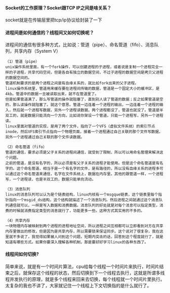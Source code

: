 #### Socket的工作原理？Socket跟TCP IP之间是啥关系？

socket就是在传输层里把tcp/ip协议给封装了一下

#### 进程间是如何通信的？线程间又如何切换呢？

进程间的通信有很多种方式，比如说：管道（pipe）、命名管道（fifo）、消息队列，共享内存（System V）

````
（1）管道（pipe）
unix操作系统里面，有一个fork操作，可以创建进程的子进程，或者说是复制一个进程完全一样的子进程，共享代码空间，但是各自有独立的数据空间，不过子进程的数据空间是拷贝父进程的数据空间的。
管道机制要求的是两个进程之间是有血缘关系的，就比如fork出来的父子进程。
linux操作系统里，管道用来缓存要在进程间传输的数据，管道是一个固定大小的缓冲区，是4kb。管道中的数据一旦被读取出来，就不在管道里了。
但是如果管道满了，那么写管道的操作就阻塞了，直到别人读了管道的数据；反之如果管道是空的，那么读操作就阻塞了。就这个意思。管道一边连着一个进程的输出，一边连着一个进程的输入，然后就一个进程写数据，另外一个进程读数据，两个进程都没了，管道也就没了。管道是半双工的，就是数据只能流向一个方向，比如说你架设一个管道，只能一个进程写，另外一个进程读。
linux里面对管道的实现，是用了两个文件，指向了一个VFS（虚拟文件系统）的索引节点inode，然后VFS索引节点指向一个物理页面，接着一个进程通过自己关联的那个文件写数据，另外一个进程通过自己关联的那个文件读数据。

（2）命名管道（fifo）
管道的通信，要求必须是父子关系的进程间通信，就受到了限制，所以可以用命名管理来解决这个问题。
之前的管道，是没有名字的，所以必须是有父子关系的进程才能使用。但是这个命名管道是有名字的。这个命名管道，相当于是一个有名字的文件，是有路径的，所以没有血缘关系的进程多可以通过这个命名管道来通信，名字在文件系统上，数据在内存里。其他的跟管道一样，一个进程写，一个进程读，也是半双工的，数据只能单向流动。

（3）消息队列
linux的消息队列可以认为是个链表结构，linux内核有一个msgque链表，这个链表里每个指针指向一个msgid_ds结构，这个结构就描述了一个消息队列。然后进程之间就通过这个消息队列通信就可以，一样是写入数据和消费数据。消息队列的好处就是对每个消息可以指定类型，消费的时候就消费指定类型的消息就行了，功能更多一些。这种方式其实用的不多的。

（4）共享内存
一块物理内存被映射到两个进程的进程地址空间，所以进程之间互相都可以立即看到对方在共享内存里做出的修改，但是因为是共享内存，所以需要锁来保证同步。这个说对了很复杂，我在这里就不多说了，我觉得如果被人问到这个问题，短期内突击的话，回答到这个程度就行了，就是知道有哪些方式。如果你要深入理解各种机制，那是要好好学习linux的各种东西了。
````

#### 线程间如何切换?

简单来说，就是有一个时间片算法，cpu给每个线程一个时间片来执行，时间片结束之后，就保存这个线程的状态，然后切换到下一个线程去执行，这就是所谓多线程并发执行的原理，就是多个线程来回来去切换，每个线程就一个时间片里执行。太复杂的我也不讲了，大家就记住一个线程上下文切换指的是什么就行了。















